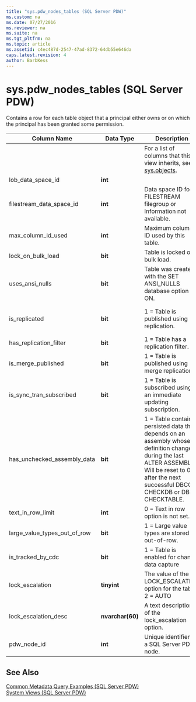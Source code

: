 ```yaml
---
title: "sys.pdw_nodes_tables (SQL Server PDW)"
ms.custom: na
ms.date: 07/27/2016
ms.reviewer: na
ms.suite: na
ms.tgt_pltfrm: na
ms.topic: article
ms.assetid: c4ec487d-2547-47ad-8372-64db55e646da
caps.latest.revision: 4
author: BarbKess
---
```

# sys.pdw_nodes_tables (SQL Server PDW)
Contains a row for each table object that a principal either owns or on which the principal has been granted some permission.  
  
|Column Name|Data Type|Description|Range|  
|---------------|-------------|---------------|---------|  
|<inherited columns>||For a list of columns that this view inherits, see [sys.objects](../../mpp/sqlpdw/sys-objects-sql-server-pdw.md).||  
|lob_data_space_id|**int**||Always 0.|  
|filestream_data_space_id|**int**|Data space ID for a FILESTREAM filegroup or Information not available.|NULL|  
|max_column_id_used|**int**|Maximum column ID used by this table.||  
|lock_on_bulk_load|**bit**|Table is locked on bulk load.|TBD|  
|uses_ansi_nulls|**bit**|Table was created with the SET ANSI_NULLS database option ON.|1|  
|is_replicated|**bit**|1 = Table is published using replication.|0; replication is not supported.|  
|has_replication_filter|**bit**|1 = Table has a replication filter.|0|  
|is_merge_published|**bit**|1 = Table is published using merge replication.|0; not supported.|  
|is_sync_tran_subscribed|**bit**|1 = Table is subscribed using an immediate updating subscription.|0; not supported.|  
|has_unchecked_assembly_data|**bit**|1 = Table contains persisted data that depends on an assembly whose definition changed during the last ALTER ASSEMBLY. Will be reset to 0 after the next successful DBCC CHECKDB or DBCC CHECKTABLE.|0; no CLR support.|  
|text_in_row_limit|**int**|0 = Text in row option is not set.|Always 0.|  
|large_value_types_out_of_row|**bit**|1 = Large value types are stored out-of-row.|Always 0.|  
|is_tracked_by_cdc|**bit**|1 = Table is enabled for change data capture|Always 0; no CDC support.|  
|lock_escalation|**tinyint**|The value of the LOCK_ESCALATION option for the table: 2 = AUTO|Always 2.|  
|lock_escalation_desc|**nvarchar(60)**|A text description of the lock_escalation option.|Always ꞌAUTOꞌ.|  
|pdw_node_id|**int**|Unique identifier of a SQL Server PDW node.|NOT NULL|  
  
## See Also  
[Common Metadata Query Examples &#40;SQL Server PDW&#41;](../../mpp/sqlpdw/common-metadata-query-examples-sql-server-pdw.md)  
[System Views &#40;SQL Server PDW&#41;](../../mpp/sqlpdw/system-views-sql-server-pdw.md)  
  
